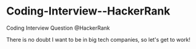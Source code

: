 # Coding-Interview--HackerRank
Coding Interview Question @HackerRank

There is no doubt I want to be in big tech companies, so let's get to work!
